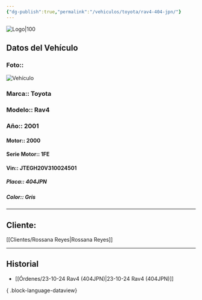 ```yaml
---
{"dg-publish":true,"permalink":"/vehiculos/toyota/rav4-404-jpn/"}
---
```


![Logo|100](http://drive.google.com/uc?export=view&id=137fl3TIZ0-PU8b-Pt0bsjclwHub_u78G)

## Datos del Vehículo 
### Foto:: 
![Vehículo](http://drive.google.com/uc?export=view&id=1x9o-Yn_VjwQykPiXbUOM3wx2acfB0XvE)

### Marca:: Toyota 
### Modelo:: Rav4
### Año:: 2001
#### Motor:: 2000
#### Serie Motor:: 1FE
#### Vin:: JTEGH20V310024501
##### Placa:: 404JPN
##### Color:: Gris
---

## Cliente:

[[Clientes/Rossana Reyes\|Rossana Reyes]]

---

## Historial

- [[Órdenes/23-10-24 Rav4 (404JPN)\|23-10-24 Rav4 (404JPN)]]

{ .block-language-dataview} 